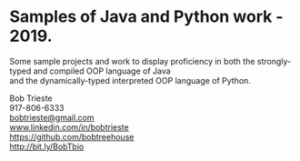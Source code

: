 # Samples of Java and Python work - 2019.
Some sample projects and work to display proficiency in both the strongly-typed and compiled OOP language of Java <br />  and the dynamically-typed interpreted OOP language of Python. 

Bob Trieste  
917-806-6333  
bobtrieste@gmail.com  
www.linkedin.com/in/bobtrieste  
https://github.com/bobtreehouse  
http://bit.ly/BobTbio 
 
